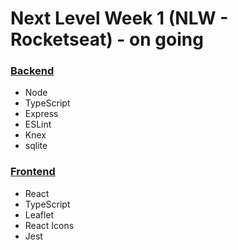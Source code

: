 # Next Level Week 1 (NLW - Rocketseat) - on going

### [Backend](./api/README.md)

- Node
- TypeScript
- Express
- ESLint
- Knex
- sqlite


### [Frontend](./frontend/README.md)

- React
- TypeScript
- Leaflet
- React Icons
- Jest
